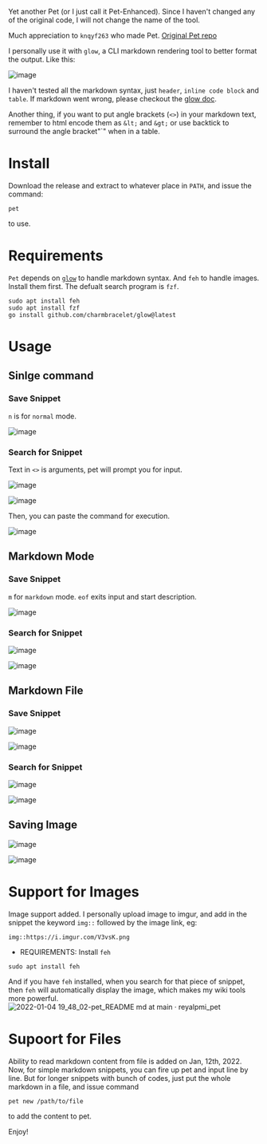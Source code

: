 Yet another Pet (or I just call it Pet-Enhanced). Since I haven't changed any of the original code, I will not change the name of the tool.
   
Much appreciation to `knqyf263` who made Pet. [Original Pet repo](https://github.com/knqyf263/pet)

I personally use it with `glow`, a CLI markdown rendering tool to better format the output. Like this:

![image](https://user-images.githubusercontent.com/28176389/129502096-65807f4f-10cb-4db6-9bae-dc770283ef63.png)

I haven't tested all the markdown syntax, just `header`, `inline code block` and `table`. If markdown went wrong, please checkout the [glow doc](https://github.com/charmbracelet/glow).

Another thing, if you want to put angle brackets (`<>`) in your markdown text, remember to html encode them as `&lt;` and `&gt;` or use backtick to surround the angle bracket"`" when in a table.

# Install

Download the release and extract to whatever place in `PATH`, and issue the command:
```
pet
```

to use.

# Requirements

`Pet` depends on [`glow`](github.com/charmbracelet/glow) to handle markdown syntax. And `feh` to handle images. Install them first. The defualt search program is `fzf`.

```
sudo apt install feh
sudo apt install fzf
go install github.com/charmbracelet/glow@latest
```

# Usage

## Sinlge command

### Save Snippet

`n` is for `normal` mode.

![image](https://user-images.githubusercontent.com/28176389/208106824-b7ff653e-9642-411a-a2d0-aace7b278d14.png)

### Search for Snippet

Text in `<>` is arguments, pet will prompt you for input.

![image](https://user-images.githubusercontent.com/28176389/208107108-fa81d9e9-2cdd-49d9-90cd-7295adf86af4.png)

![image](https://user-images.githubusercontent.com/28176389/208107357-ef61740c-b8ce-4268-8ee6-1679e882175c.png)

Then, you can paste the command for execution.

![image](https://user-images.githubusercontent.com/28176389/208108345-cd2e5a1c-f1e0-4e2e-b704-378350686e55.png)


## Markdown Mode

### Save Snippet

`m` for `markdown` mode. `eof` exits input and start description.

![image](https://user-images.githubusercontent.com/28176389/208107945-a7d8c09d-e306-445a-91a2-6d21b66f9254.png)

### Search for Snippet

![image](https://user-images.githubusercontent.com/28176389/208108100-0c75e346-725f-453d-b561-8c0be9a0839c.png)

![image](https://user-images.githubusercontent.com/28176389/208108146-75d42947-954a-4d16-a6e4-53da9d08a960.png)

## Markdown File

### Save Snippet

![image](https://user-images.githubusercontent.com/28176389/208108800-ccf45361-cfef-446d-9260-b08e0e036840.png)

![image](https://user-images.githubusercontent.com/28176389/208108916-22caa6d5-87b5-471f-a763-a9a6de720a30.png)

### Search for Snippet

![image](https://user-images.githubusercontent.com/28176389/208109016-1534737f-de61-4885-9419-ecbb7a1338d4.png)

![image](https://user-images.githubusercontent.com/28176389/208109049-fc8343c3-ebaa-4ac4-b4b0-cc3cd4119b68.png)

## Saving Image

![image](https://user-images.githubusercontent.com/28176389/208110386-d7d69d66-641e-4c68-a60e-ea2c4e11ffaa.png)

![image](https://user-images.githubusercontent.com/28176389/208111518-32c140e0-6354-4336-87e4-b03ba7556e58.png)


# Support for Images
Image support added. I personally upload image to imgur, and add in the snippet the keyword `img::` followed by the image link, eg:

```
img::https://i.imgur.com/V3vsK.png
```

* REQUIREMENTS: Install `feh`

```
sudo apt install feh
```

And if you have `feh` installed, when you search for that piece of snippet, then `feh` will automatically display the image, which makes my wiki tools more powerful.
![2022-01-04 19_48_02-pet_README md at main · reyalpmi_pet](https://user-images.githubusercontent.com/28176389/148054694-b294b7a5-1517-4784-b0d2-0b89457ee9f1.png)

# Supoort for Files

Ability to read markdown content from file is added on Jan, 12th, 2022. Now, for simple markdown snippets, you can fire up pet and input line by line. But for longer snippets with bunch of codes, just put the whole markdown in a file, and issue command

```
pet new /path/to/file
```

to add the content to pet.

Enjoy!
